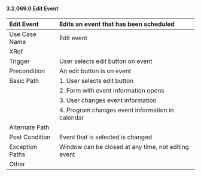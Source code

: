#### 3.2.069.0 Edit Event

| Edit Event    | Edits an event that has been scheduled                  |
|:--------------| :--------------|
|Use Case Name  | Edit event                                              |
|XRef           |                                                         |
|Trigger        | User selects edit button on event                       |
|Precondition   | An edit button is on event                              |
|Basic Path     | 1. User selects edit button                             |
|               | 2. Form with event information opens                    |
|               | 3. User changes event information                       |
|               | 4. Program changes event information in calendar        |
|Alternate Path |                                                         |
|Post Condition | Event that is selected is changed                       |
|Exception Paths|Window can be closed at any time, not editing event      |
|Other          |                                                         |
